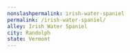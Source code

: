 ```yaml
---
﻿nonslashpermalink: irish-water-spaniel
permalink: /irish-water-spaniel/
alley: Irish Water Spaniel
city: Randolph
state: Vermont
---
```

